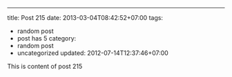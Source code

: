 ---
title: Post 215
date: 2013-03-04T08:42:52+07:00
tags:
  - random post
  - post has 5
category:
  - random post
  - uncategorized
updated: 2012-07-14T12:37:46+07:00

This is content of post 215